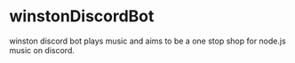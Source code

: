 # winstonDiscordBot
winston discord bot plays music and aims to be a one stop shop for node.js music on discord. 
